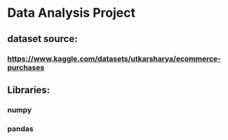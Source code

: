 # Data Analysis Project
## dataset source:
### https://www.kaggle.com/datasets/utkarsharya/ecommerce-purchases
## Libraries:
### numpy
### pandas
